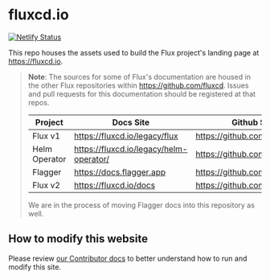 # fluxcd.io

[![Netlify Status](https://api.netlify.com/api/v1/badges/fe297324-1b1d-4d66-96f7-0f8cb1abbe84/deploy-status)](https://app.netlify.com/sites/fluxcd/deploys)

This repo houses the assets used to build the Flux project's landing page at <https://fluxcd.io>.

> **Note**: The sources for some of Flux's documentation are housed in the other Flux repositories within <https://github.com/fluxcd>. Issues and pull requests for this documentation should be registered at that repos.
>
> Project       | Docs Site                                 | Github Source
> ------------- | ------------------------------------------| -------------
> Flux v1       | <https://fluxcd.io/legacy/flux>           | <https://github.com/fluxcd/website>
> Helm Operator | <https://fluxcd.io/legacy/helm-operator/> | <https://github.com/fluxcd/website>
> Flagger       | <https://docs.flagger.app>                | <https://github.com/fluxcd/flagger>
> Flux v2       | <https://fluxcd.io/docs>                  | <https://github.com/fluxcd/website>
>
> We are in the process of moving Flagger docs into this repository as well.

## How to modify this website

Please review [our Contributor docs](content/en/docs/contributing/docs) to better understand how to run and modify this site.
